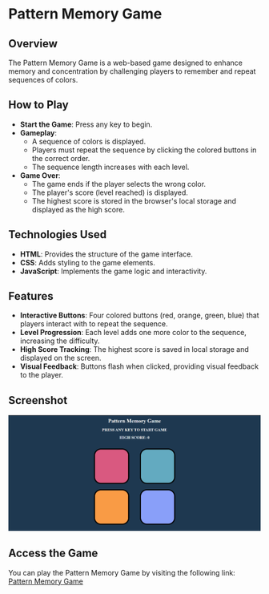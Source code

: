 # Pattern Memory Game

## Overview
The Pattern Memory Game is a web-based game designed to enhance memory and concentration by challenging players to remember and repeat sequences of colors. 

## How to Play
- **Start the Game**: Press any key to begin.
- **Gameplay**:
  - A sequence of colors is displayed.
  - Players must repeat the sequence by clicking the colored buttons in the correct order.
  - The sequence length increases with each level.
- **Game Over**:
  - The game ends if the player selects the wrong color.
  - The player's score (level reached) is displayed.
  - The highest score is stored in the browser's local storage and displayed as the high score.

## Technologies Used
- **HTML**: Provides the structure of the game interface.
- **CSS**: Adds styling to the game elements.
- **JavaScript**: Implements the game logic and interactivity.

## Features
- **Interactive Buttons**: Four colored buttons (red, orange, green, blue) that players interact with to repeat the sequence.
- **Level Progression**: Each level adds one more color to the sequence, increasing the difficulty.
- **High Score Tracking**: The highest score is saved in local storage and displayed on the screen.
- **Visual Feedback**: Buttons flash when clicked, providing visual feedback to the player.

## Screenshot
![Pattern Memory Game Screenshot](./PATTERNMEMORYGAME.png)

## Access the Game
You can play the Pattern Memory Game by visiting the following link: [Pattern Memory Game](https://kunalchoure.github.io/PATTERN-MEMORY-GAME/)
